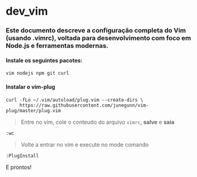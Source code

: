   
# dev_vim

### Este documento descreve a configuração completa do Vim (usando .vimrc), voltada para desenvolvimento com foco em Node.js e ferramentas modernas.

#### Instale os seguintes pacotes:

```
vim nodejs npm git curl
```
#### Instalar o vim-plug

```
curl -fLo ~/.vim/autoload/plug.vim --create-dirs \
     https://raw.githubusercontent.com/junegunn/vim-plug/master/plug.vim
```
> Entre no vim, cole o conteudo do arquivo `vimrc`, **salve** e **saia**
```
:wc
```

> Volte a entrar no vim e execute no mode comando
```
:PlugInstall
```

E prontos!
